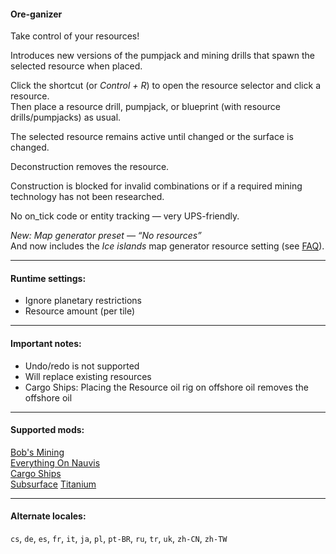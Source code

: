 #### Ore-ganizer

Take control of your resources!

Introduces new versions of the pumpjack and mining drills that spawn the selected resource when placed.

Click the shortcut (or *Control + R*) to open the resource selector and click a resource.  
Then place a resource drill, pumpjack, or blueprint (with resource drills/pumpjacks) as usual.

The selected resource remains active until changed or the surface is changed.

Deconstruction removes the resource.

Construction is blocked for invalid combinations or if a required mining technology has not been researched.

No on_tick code or entity tracking — very UPS-friendly.

*New: Map generator preset — “No resources”*  
And now includes the *Ice islands* map generator resource setting (see [FAQ](https://github.com/0n0w1c/Ore-ganizer/blob/main/faq.md)).  

---

#### Runtime settings:
* Ignore planetary restrictions  
* Resource amount (per tile)

---

#### Important notes:
* Undo/redo is not supported  
* Will replace existing resources  
* Cargo Ships: Placing the Resource oil rig on offshore oil removes the offshore oil

---

#### Supported mods:
[Bob's Mining](https://mods.factorio.com/mod/bobmining)  
[Everything On Nauvis](https://mods.factorio.com/mod/EverythingOnNauvis)  
[Cargo Ships](https://mods.factorio.com/mod/cargo-ships)  
[Subsurface](https://mods.factorio.com/mod/Subsurface)
[Titanium](https://mods.factorio.com/mod/bztitanium)  

---

#### Alternate locales:  
`cs`, `de`, `es`, `fr`, `it`, `ja`, `pl`, `pt-BR`, `ru`, `tr`, `uk`, `zh-CN`, `zh-TW`  
